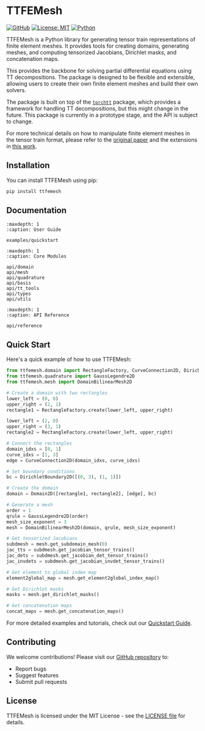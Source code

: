 # TTFEMesh

[![GitHub](https://img.shields.io/badge/GitHub-TT--FEMesh-black?style=flat&logo=github)](https://github.com/MazenAli/TT-FEMesh)
[![License: MIT](https://img.shields.io/badge/License-MIT-yellow.svg)](https://opensource.org/licenses/MIT)
[![Python](https://img.shields.io/badge/python-3.12-blue)](https://www.python.org/downloads/)

TTFEMesh is a Python library for generating tensor train representations of finite element meshes.
It provides tools for creating domains, generating meshes, and computing tensorized Jacobians, Dirichlet masks, and concatenation maps.

This provides the backbone for solving partial
differential equations using TT decompositions. The package is designed
to be flexible and extensible, allowing users to create their own finite element
meshes and build their own solvers.

The package is built on top of the [`torchtt`](https://github.com/ion-g-ion/torchTT) package, which provides a framework
for handling TT decompositions, but this might change in the future.
This package is currently in a prototype stage, and the API is subject to change.

For more technical details on how to manipulate finite element meshes in the tensor train format,
please refer to the [original paper](https://arxiv.org/abs/1802.02839) and the
extensions in [this work](https://www.mdpi.com/2227-7390/12/20/3277).

## Installation

You can install TTFEMesh using pip:

```bash
pip install ttfemesh
```

## Documentation

```{toctree}
:maxdepth: 1
:caption: User Guide

examples/quickstart
```

```{toctree}
:maxdepth: 1
:caption: Core Modules

api/domain
api/mesh
api/quadrature
api/basis
api/tt_tools
api/types
api/utils
```

```{toctree}
:maxdepth: 1
:caption: API Reference

api/reference
```

## Quick Start

Here's a quick example of how to use TTFEMesh:

```python
from ttfemesh.domain import RectangleFactory, CurveConnection2D, DirichletBoundary2D, Domain2D
from ttfemesh.quadrature import GaussLegendre2D
from ttfemesh.mesh import DomainBilinearMesh2D

# Create a domain with two rectangles
lower_left = (0, 0)
upper_right = (2, 1)
rectangle1 = RectangleFactory.create(lower_left, upper_right)

lower_left = (2, 0)
upper_right = (3, 1)
rectangle2 = RectangleFactory.create(lower_left, upper_right)

# Connect the rectangles
domain_idxs = [0, 1]
curve_idxs = [1, 3]
edge = CurveConnection2D(domain_idxs, curve_idxs)

# Set boundary conditions
bc = DirichletBoundary2D([(0, 3), (1, 1)])

# Create the domain
domain = Domain2D([rectangle1, rectangle2], [edge], bc)

# Generate a mesh
order = 1
qrule = GaussLegendre2D(order)
mesh_size_exponent = 3
mesh = DomainBilinearMesh2D(domain, qrule, mesh_size_exponent)

# Get tensorized Jacobians
subdmesh = mesh.get_subdomain_mesh(0)
jac_tts = subdmesh.get_jacobian_tensor_trains()
jac_dets = subdmesh.get_jacobian_det_tensor_trains()
jac_invdets = subdmesh.get_jacobian_invdet_tensor_trains()

# Get element to global index map
element2global_map = mesh.get_element2global_index_map()

# Get Dirichlet masks
masks = mesh.get_dirichlet_masks()

# Get concatenation maps
concat_maps = mesh.get_concatenation_maps()
```

For more detailed examples and tutorials, check out our [Quickstart Guide](examples/quickstart.md).

## Contributing

We welcome contributions! Please visit our [GitHub repository](https://github.com/MazenAli/TT-FEMesh) to:
- Report bugs
- Suggest features
- Submit pull requests

## License

TTFEMesh is licensed under the MIT License - see the [LICENSE file](https://github.com/MazenAli/TT-FEMesh/blob/main/LICENSE) for details. 
